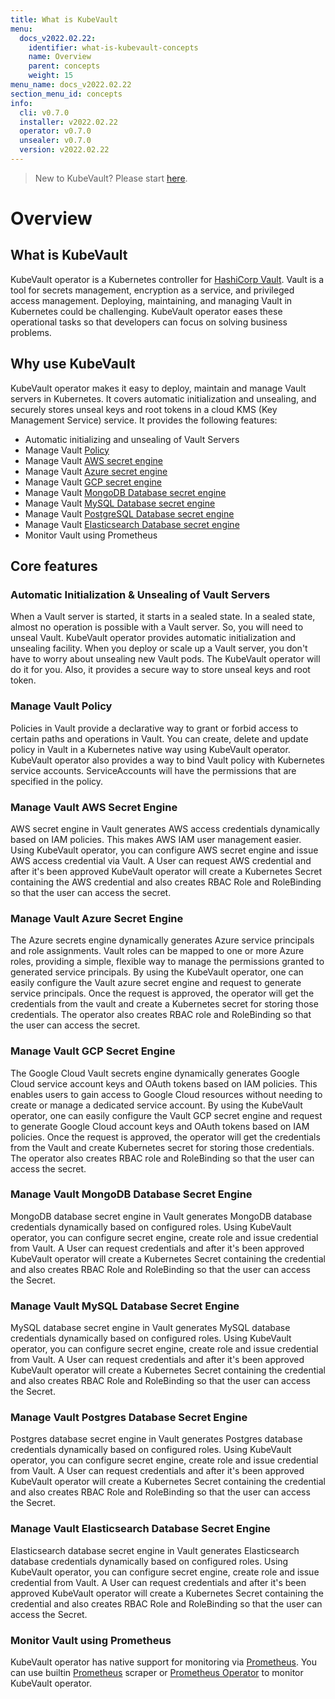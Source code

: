 ```yaml
---
title: What is KubeVault
menu:
  docs_v2022.02.22:
    identifier: what-is-kubevault-concepts
    name: Overview
    parent: concepts
    weight: 15
menu_name: docs_v2022.02.22
section_menu_id: concepts
info:
  cli: v0.7.0
  installer: v2022.02.22
  operator: v0.7.0
  unsealer: v0.7.0
  version: v2022.02.22
---
```


> New to KubeVault? Please start [here](/docs/v2022.02.22/concepts/README).

# Overview

## What is KubeVault

KubeVault operator is a Kubernetes controller for [HashiCorp Vault](https://www.vaultproject.io/). Vault is a tool for secrets management, encryption as a service, and privileged access management. Deploying, maintaining, and managing Vault in Kubernetes could be challenging. KubeVault operator eases these operational tasks so that developers can focus on solving business problems.

## Why use KubeVault

KubeVault operator makes it easy to deploy, maintain and manage Vault servers in Kubernetes. It covers automatic initialization and unsealing, and securely stores unseal keys and root tokens in a cloud KMS (Key Management Service) service. It provides the following features:

- Automatic initializing and unsealing of Vault Servers
- Manage Vault [Policy](https://www.vaultproject.io/docs/concepts/policies.html)
- Manage Vault [AWS secret engine](https://www.vaultproject.io/docs/secrets/aws/index.html#aws-secrets-engine)
- Manage Vault [Azure secret engine](https://www.vaultproject.io/docs/secrets/azure/index.html)
- Manage Vault [GCP secret engine](https://www.vaultproject.io/docs/secrets/gcp/index.html)
- Manage Vault [MongoDB Database secret engine](https://www.vaultproject.io/api/secret/databases/mongodb.html)
- Manage Vault [MySQL Database secret engine](https://www.vaultproject.io/api/secret/databases/mysql-maria.html)
- Manage Vault [PostgreSQL Database secret engine](https://www.vaultproject.io/api/secret/databases/postgresql.html)
- Manage Vault [Elasticsearch Database secret engine](https://www.vaultproject.io/api/secret/databases/elasticdb)
- Monitor Vault using Prometheus

## Core features

### Automatic Initialization & Unsealing of Vault Servers

When a Vault server is started, it starts in a sealed state. In a sealed state, almost no operation is possible with a Vault server. So, you will need to unseal Vault. KubeVault operator provides automatic initialization and unsealing facility. When you deploy or scale up a Vault server, you don't have to worry about unsealing new Vault pods. The KubeVault operator will do it for you. Also, it provides a secure way to store unseal keys and root token.

### Manage Vault Policy

Policies in Vault provide a declarative way to grant or forbid access to certain paths and operations in Vault. You can create, delete and update policy in Vault in a Kubernetes native way using KubeVault operator. KubeVault operator also provides a way to bind Vault policy with Kubernetes service accounts. ServiceAccounts will have the permissions that are specified in the policy.

### Manage Vault AWS Secret Engine

AWS secret engine in Vault generates AWS access credentials dynamically based on IAM policies. This makes AWS IAM user management easier. Using KubeVault operator, you can configure AWS secret engine and issue AWS access credential via Vault. A User can request AWS credential and after it's been approved KubeVault operator will create a Kubernetes Secret containing the AWS credential and also creates RBAC Role and RoleBinding so that the user can access the secret.

### Manage Vault Azure Secret Engine

The Azure secrets engine dynamically generates Azure service principals and role assignments. Vault roles can be mapped to one or more Azure roles, providing a simple, flexible way to manage the permissions granted to generated service principals. By using the KubeVault operator, one can easily configure the Vault azure secret engine and request to generate service principals. Once the request is approved, the operator will get the credentials from the vault and create a Kubernetes secret for storing those credentials. The operator also creates RBAC role and RoleBinding so that the user can access the secret.

### Manage Vault GCP Secret Engine

The Google Cloud Vault secrets engine dynamically generates Google Cloud service account keys and OAuth tokens based on IAM policies. This enables users to gain access to Google Cloud resources without needing to create or manage a dedicated service account. By using the KubeVault operator, one can easily configure the Vault GCP secret engine and request to generate Google Cloud account keys and OAuth tokens based on IAM policies. Once the request is approved, the operator will get the credentials from the Vault and create Kubernetes secret for storing those credentials. The operator also creates RBAC role and RoleBinding so that the user can access the secret.

### Manage Vault MongoDB Database Secret Engine

MongoDB database secret engine in Vault generates MongoDB database credentials dynamically based on configured roles. Using KubeVault operator, you can configure secret engine, create role and issue credential from Vault. A User can request credentials and after it's been approved KubeVault operator will create a Kubernetes Secret containing the credential and also creates RBAC Role and RoleBinding so that the user can access the Secret.

### Manage Vault MySQL Database Secret Engine

MySQL database secret engine in Vault generates MySQL database credentials dynamically based on configured roles. Using KubeVault operator, you can configure secret engine, create role and issue credential from Vault. A User can request credentials and after it's been approved KubeVault operator will create a Kubernetes Secret containing the credential and also creates RBAC Role and RoleBinding so that the user can access the Secret.

### Manage Vault Postgres Database Secret Engine

Postgres database secret engine in Vault generates Postgres database credentials dynamically based on configured roles. Using KubeVault operator, you can configure secret engine, create role and issue credential from Vault. A User can request credentials and after it's been approved KubeVault operator will create a Kubernetes Secret containing the credential and also creates RBAC Role and RoleBinding so that the user can access the Secret.

### Manage Vault Elasticsearch Database Secret Engine

Elasticsearch database secret engine in Vault generates Elasticsearch database credentials dynamically based on configured roles. Using KubeVault operator, you can configure secret engine, create role and issue credential from Vault. A User can request credentials and after it's been approved KubeVault operator will create a Kubernetes Secret containing the credential and also creates RBAC Role and RoleBinding so that the user can access the Secret.

### Monitor Vault using Prometheus

KubeVault operator has native support for monitoring via [Prometheus](https://prometheus.io/). You can use builtin [Prometheus](https://github.com/prometheus/prometheus) scraper or [Prometheus Operator](https://github.com/coreos/prometheus-operator) to monitor KubeVault operator.
